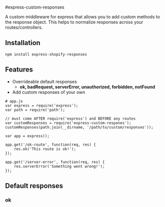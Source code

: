 #express-custom-responses

A custom middleware for express that allows you to add custom methods to the response object. This helps to normalize responses across your routes/controllers.

## Installation
    npm install express-shopify-responses

## Features

* Overrideable default responses
	* **ok, badRequest, serverError, unauthorized, forbidden, notFound**
* Add custom responses of your own

~~~
# app.js
var express = require('express');
var path = require('path');

// must come AFTER require('express') and BEFORE any routes
var customResponses = require('express-custom-respones');
customResponses(path.join(__dirname, '/path/to/custom/responses'));

var app = express();

app.get('/ok-route', function(req, res) {
    res.ok('This route is ok!');
});

app.get('/server-error', function(req, res) {
    res.serverError('Something went wrong!');
});
~~~

## Default responses

### ok

~~~

~~~
